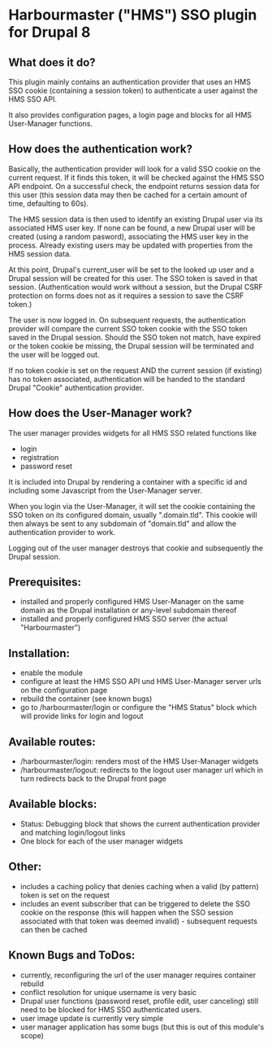 Harbourmaster ("HMS") SSO plugin for Drupal 8
=============================================

What does it do?
----------------

This plugin mainly contains an authentication provider that uses an
HMS SSO cookie (containing a session token) to authenticate a user
against the HMS SSO API.

It also provides configuration pages, a login page and blocks for all 
HMS User-Manager functions.

How does the authentication work?
---------------------------------
Basically, the authentication provider will look for a valid SSO cookie
on the current request. If it finds this token, it will be checked
against the HMS SSO API endpoint. On a successful check, the endpoint
returns session data for this user (this session data may then be cached
for a certain amount of time, defaulting to 60s).

The HMS session data is then used to identify an existing Drupal user
via its associated HMS user key. If none can be found, a new Drupal user
will be created (using a random pasword), associating the HMS user key
in the process. Already existing users may be updated with properties
from the HMS session data.

At this point, Drupal's current_user will be set to the looked up user
and a Drupal session will be created for this user. The SSO token is
saved in that session.
(Authentication would work without a session, but the Drupal CSRF
protection on forms does not as it requires a session to save
the CSRF token.)

The user is now logged in. On subsequent requests, the authentication
provider will compare the current SSO token cookie with the SSO token
saved in the Drupal session. Should the SSO token not match, have
expired or the token cookie be missing, the Drupal session will be
terminated and the user will be logged out.

If no token cookie is set on the request AND the current session
(if existing) has no token associated, authentication will be handed
to the standard Drupal "Cookie" authentication provider.

How does the User-Manager work?
-------------------------------
The user manager provides widgets for all HMS SSO related functions like
- login
- registration
- password reset

It is included into Drupal by rendering a container with a specific id
and including some Javascript from the User-Manager server.

When you login via the User-Manager, it will set the cookie containing
the SSO token on its configured domain, usually ".domain.tld". This
cookie will then always be sent to any subdomain of "domain.tld" and
allow the authentication provider to work.

Logging out of the user manager destroys that cookie and subsequently
the Drupal session.

Prerequisites:
--------------
- installed and properly configured HMS User-Manager on the same domain
  as the Drupal installation or any-level subdomain thereof
- installed and properly configured HMS SSO server
  (the actual "Harbourmaster")

Installation:
-------------
- enable the module
- configure at least the HMS SSO API und HMS User-Manager server urls
  on the configuration page
- rebuild the container (see known bugs)
- go to /harbourmaster/login or configure the "HMS Status" block which will
  provide links for login and logout

Available routes:
-----------------
- /harbourmaster/login: renders most of the HMS User-Manager widgets
- /harbourmaster/logout: redirects to the logout user manager url which in turn
  redirects back to the Drupal front page

Available blocks:
-----------------
- Status: Debugging block that shows the current authentication provider
  and matching login/logout links
- One block for each of the user manager widgets

Other:
------
- includes a caching policy that denies caching when a valid
  (by pattern) token is set on the request
- includes an event subscriber that can be triggered to delete the
  SSO cookie on the response (this will happen when the SSO session
  associated with that token was deemed invalid) - subsequent requests
  can then be cached

Known Bugs and ToDos:
---------------------
- currently, reconfiguring the url of the user manager requires
  container rebuild
- conflict resolution for unique username is very basic
- Drupal user functions (password reset, profile edit, user canceling)
  still need to be blocked for HMS SSO authenticated users.
- user image update is currently very simple
- user manager application has some bugs (but this is out of this
  module's scope)
